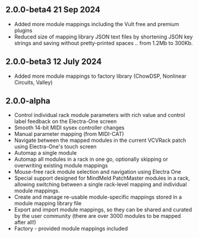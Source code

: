## 2.0.0-beta4 21 Sep 2024

- Added more module mappings including the Vult free and premium plugins
- Reduced size of mapping library JSON text files by shortening JSON key strings and saving without pretty-printed spaces .. from 1.2Mb to 300Kb.

## 2.0.0-beta3 12 July 2024

- Added more module mappings to factory library (ChowDSP, Nonlinear Circuits, Valley)

## 2.0.0-alpha

- Control individual rack module parameters with rich value and control label feedback on the Electra-One screen
- Smooth 14-bit MIDI sysex controller changes
- Manual parameter mapping (from MIDI-CAT)
- Navigate between the mapped modules in the current VCVRack patch using Electra-One's touch screen
- Automap a single module
- Automap all modules in a rack in one go, optionally skipping or overwriting existing module mappings
- Mouse-free rack module selection and navigation using Electra One
- Special support designed for MindMeld PatchMaster modules in a rack, allowing switching between a single rack-level mapping and individual module mappings.
- Create and manage re-usable module-specific mappings stored in a module mapping library file
- Export and import module mappings, so they can be shared and curated by the user community (there are over 3000 modules to be mapped after all!)
- Factory - provided module mappings included
